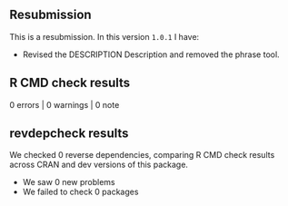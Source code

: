 ## Resubmission
This is a resubmission. In this version `1.0.1` I have:

* Revised the DESCRIPTION Description and removed the phrase tool.

## R CMD check results

0 errors | 0 warnings | 0 note

## revdepcheck results

We checked 0 reverse dependencies, comparing R CMD check results across CRAN and dev versions of this package.

 * We saw 0 new problems
 * We failed to check 0 packages
